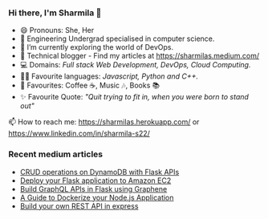 ### Hi there, I'm Sharmila 👋

- 😄 Pronouns: She, Her
- 🏫 Engineering Undergrad specialised in computer science.<!-- - 🔭 I’m currently working as an intern at _Tactlabs, Ontorio._ -->
- 🌱 I’m currently exploring the world of DevOps.
- 🌟 Technical blogger - Find my articles at https://sharmilas.medium.com/
- 💻 Domains: _Full stack Web Development, DevOps, Cloud Computing._
- 👩‍💻 Favourite languages: _Javascript, Python and C++._
- 💞 Favourites: Coffee ☕, Music 🎶, Books 📚
- ✨ Favourite Quote: _"Quit trying to fit in, when you were born to stand out"_

📫 How to reach me: https://sharmilas.herokuapp.com/ or https://www.linkedin.com/in/sharmila-s22/

### Recent medium articles
<!-- MEDIUM-STORY-LIST:START -->
- [CRUD operations on DynamoDB with Flask APIs](https://medium.com/featurepreneur/crud-operations-on-dynamodb-with-flask-apis-916f6cae992?source=rss-5da727287624------2)
- [Deploy your Flask application to Amazon EC2](https://medium.com/featurepreneur/deploy-your-flask-app-to-amazon-ec2-56e2f2a14021?source=rss-5da727287624------2)
- [Build GraphQL APIs in Flask using Graphene](https://medium.com/featurepreneur/build-graphql-apis-in-flask-using-graphene-4750f81ab204?source=rss-5da727287624------2)
- [A Guide to Dockerize your Node.js Application](https://medium.com/featurepreneur/a-guide-to-dockerize-your-node-js-application-c24b5e129995?source=rss-5da727287624------2)
- [Build your own REST API in express](https://medium.com/featurepreneur/build-your-own-rest-api-in-express-a75aef76b835?source=rss-5da727287624------2)
<!-- MEDIUM-STORY-LIST:END -->

<!--
**SharmilaS22/SharmilaS22** is a ✨ _special_ ✨ repository because its `README.md` (this file) appears on your GitHub profile.

Here are some ideas to get you started:

- 🔭 I’m currently working on ...
- 🌱 I’m currently learning ...
- 👯 I’m looking to collaborate on ...
- 🤔 I’m looking for help with ...
- 💬 Ask me about ...
- 📫 How to reach me: ...
- 😄 Pronouns: ...
- ⚡ Fun fact: ...
-->
